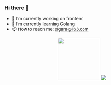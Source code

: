 ### Hi there 👋

- 🔭 I’m currently working on frontend
- 🌱 I’m currently learning Golang
- 📫 How to reach me: elgara@163.com

<div align="center">
<img height="137px" src="https://github-readme-stats.vercel.app/api?username=Elgar17&show_icons=true&line_height=24" />
<img src="https://github-readme-stats.vercel.app/api/top-langs/?username=Elgar17&layout=compact&langs_count=6" />
</div>
